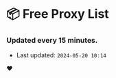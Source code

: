 # :package: Free Proxy List
### Updated every 15 minutes.

- Last updated: `2024-05-20 10:14`

:heart:
